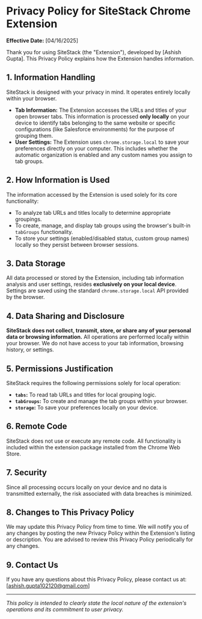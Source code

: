 # Privacy Policy for SiteStack Chrome Extension

**Effective Date:** [04/16/2025]

Thank you for using SiteStack (the "Extension"), developed by [Ashish Gupta]. This Privacy Policy explains how the Extension handles information.

## 1. Information Handling

SiteStack is designed with your privacy in mind. It operates entirely locally within your browser.

*   **Tab Information:** The Extension accesses the URLs and titles of your open browser tabs. This information is processed **only locally** on your device to identify tabs belonging to the same website or specific configurations (like Salesforce environments) for the purpose of grouping them.
*   **User Settings:** The Extension uses `chrome.storage.local` to save your preferences directly on your computer. This includes whether the automatic organization is enabled and any custom names you assign to tab groups.

## 2. How Information is Used

The information accessed by the Extension is used solely for its core functionality:

*   To analyze tab URLs and titles locally to determine appropriate groupings.
*   To create, manage, and display tab groups using the browser's built-in `tabGroups` functionality.
*   To store your settings (enabled/disabled status, custom group names) locally so they persist between browser sessions.

## 3. Data Storage

All data processed or stored by the Extension, including tab information analysis and user settings, resides **exclusively on your local device**. Settings are saved using the standard `chrome.storage.local` API provided by the browser.

## 4. Data Sharing and Disclosure

**SiteStack does not collect, transmit, store, or share any of your personal data or browsing information.** All operations are performed locally within your browser. We do not have access to your tab information, browsing history, or settings.

## 5. Permissions Justification

SiteStack requires the following permissions solely for local operation:

*   **`tabs`:** To read tab URLs and titles for local grouping logic.
*   **`tabGroups`:** To create and manage the tab groups within your browser.
*   **`storage`:** To save your preferences locally on your device.

## 6. Remote Code

SiteStack does not use or execute any remote code. All functionality is included within the extension package installed from the Chrome Web Store.

## 7. Security

Since all processing occurs locally on your device and no data is transmitted externally, the risk associated with data breaches is minimized.

## 8. Changes to This Privacy Policy

We may update this Privacy Policy from time to time. We will notify you of any changes by posting the new Privacy Policy within the Extension's listing or description. You are advised to review this Privacy Policy periodically for any changes.

## 9. Contact Us

If you have any questions about this Privacy Policy, please contact us at: [ashish.gupta102120@gmail.com]

---

*This policy is intended to clearly state the local nature of the extension's operations and its commitment to user privacy.* 
